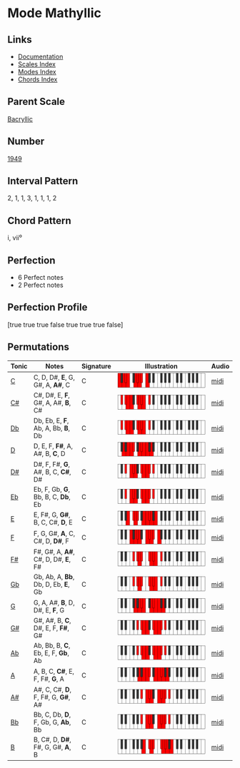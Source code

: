 # Mode Mathyllic

## Links

- [Documentation](index.md)
- [Scales Index](Scales.md)
- [Modes Index](Modes.md)
- [Chords Index](Chords.md)

## Parent Scale

[Bacryllic](ScaleBacryllic.md)

## Number

[1949](https://ianring.com/musictheory/scales/1949)

## Interval Pattern

2, 1, 1, 3, 1, 1, 1, 2

## Chord Pattern

i, vii⁰

## Perfection

- 6 Perfect notes
- 2 Perfect notes

## Perfection Profile

[true true true false true true true false]

## Permutations

| Tonic | Notes | Signature | Illustration | Audio |
|-------|-------|-----------|--------------|-------|
| [C](ModeCNaturalMathyllic.md) | C, D, D#, **E**, G, G#, A, **A#**, C | C | ![CNaturalMathyllic](ModeCNaturalMathyllic.png) | [midi](https://github.com/edipermadi/music/blob/main/docs/ModeCNaturalMathyllic.mid?raw=true) |
| [C#](ModeCSharpMathyllic.md) | C#, D#, E, **F**, G#, A, A#, **B**, C# | C | ![CSharpMathyllic](ModeCSharpMathyllic.png) | [midi](https://github.com/edipermadi/music/blob/main/docs/ModeCSharpMathyllic.mid?raw=true) |
| [Db](ModeDFlatMathyllic.md) | Db, Eb, E, **F**, Ab, A, Bb, **B**, Db | C | ![DFlatMathyllic](ModeDFlatMathyllic.png) | [midi](https://github.com/edipermadi/music/blob/main/docs/ModeDFlatMathyllic.mid?raw=true) |
| [D](ModeDNaturalMathyllic.md) | D, E, F, **F#**, A, A#, B, **C**, D | C | ![DNaturalMathyllic](ModeDNaturalMathyllic.png) | [midi](https://github.com/edipermadi/music/blob/main/docs/ModeDNaturalMathyllic.mid?raw=true) |
| [D#](ModeDSharpMathyllic.md) | D#, F, F#, **G**, A#, B, C, **C#**, D# | C | ![DSharpMathyllic](ModeDSharpMathyllic.png) | [midi](https://github.com/edipermadi/music/blob/main/docs/ModeDSharpMathyllic.mid?raw=true) |
| [Eb](ModeEFlatMathyllic.md) | Eb, F, Gb, **G**, Bb, B, C, **Db**, Eb | C | ![EFlatMathyllic](ModeEFlatMathyllic.png) | [midi](https://github.com/edipermadi/music/blob/main/docs/ModeEFlatMathyllic.mid?raw=true) |
| [E](ModeENaturalMathyllic.md) | E, F#, G, **G#**, B, C, C#, **D**, E | C | ![ENaturalMathyllic](ModeENaturalMathyllic.png) | [midi](https://github.com/edipermadi/music/blob/main/docs/ModeENaturalMathyllic.mid?raw=true) |
| [F](ModeFNaturalMathyllic.md) | F, G, G#, **A**, C, C#, D, **D#**, F | C | ![FNaturalMathyllic](ModeFNaturalMathyllic.png) | [midi](https://github.com/edipermadi/music/blob/main/docs/ModeFNaturalMathyllic.mid?raw=true) |
| [F#](ModeFSharpMathyllic.md) | F#, G#, A, **A#**, C#, D, D#, **E**, F# | C | ![FSharpMathyllic](ModeFSharpMathyllic.png) | [midi](https://github.com/edipermadi/music/blob/main/docs/ModeFSharpMathyllic.mid?raw=true) |
| [Gb](ModeGFlatMathyllic.md) | Gb, Ab, A, **Bb**, Db, D, Eb, **E**, Gb | C | ![GFlatMathyllic](ModeGFlatMathyllic.png) | [midi](https://github.com/edipermadi/music/blob/main/docs/ModeGFlatMathyllic.mid?raw=true) |
| [G](ModeGNaturalMathyllic.md) | G, A, A#, **B**, D, D#, E, **F**, G | C | ![GNaturalMathyllic](ModeGNaturalMathyllic.png) | [midi](https://github.com/edipermadi/music/blob/main/docs/ModeGNaturalMathyllic.mid?raw=true) |
| [G#](ModeGSharpMathyllic.md) | G#, A#, B, **C**, D#, E, F, **F#**, G# | C | ![GSharpMathyllic](ModeGSharpMathyllic.png) | [midi](https://github.com/edipermadi/music/blob/main/docs/ModeGSharpMathyllic.mid?raw=true) |
| [Ab](ModeAFlatMathyllic.md) | Ab, Bb, B, **C**, Eb, E, F, **Gb**, Ab | C | ![AFlatMathyllic](ModeAFlatMathyllic.png) | [midi](https://github.com/edipermadi/music/blob/main/docs/ModeAFlatMathyllic.mid?raw=true) |
| [A](ModeANaturalMathyllic.md) | A, B, C, **C#**, E, F, F#, **G**, A | C | ![ANaturalMathyllic](ModeANaturalMathyllic.png) | [midi](https://github.com/edipermadi/music/blob/main/docs/ModeANaturalMathyllic.mid?raw=true) |
| [A#](ModeASharpMathyllic.md) | A#, C, C#, **D**, F, F#, G, **G#**, A# | C | ![ASharpMathyllic](ModeASharpMathyllic.png) | [midi](https://github.com/edipermadi/music/blob/main/docs/ModeASharpMathyllic.mid?raw=true) |
| [Bb](ModeBFlatMathyllic.md) | Bb, C, Db, **D**, F, Gb, G, **Ab**, Bb | C | ![BFlatMathyllic](ModeBFlatMathyllic.png) | [midi](https://github.com/edipermadi/music/blob/main/docs/ModeBFlatMathyllic.mid?raw=true) |
| [B](ModeBNaturalMathyllic.md) | B, C#, D, **D#**, F#, G, G#, **A**, B | C | ![BNaturalMathyllic](ModeBNaturalMathyllic.png) | [midi](https://github.com/edipermadi/music/blob/main/docs/ModeBNaturalMathyllic.mid?raw=true) |
